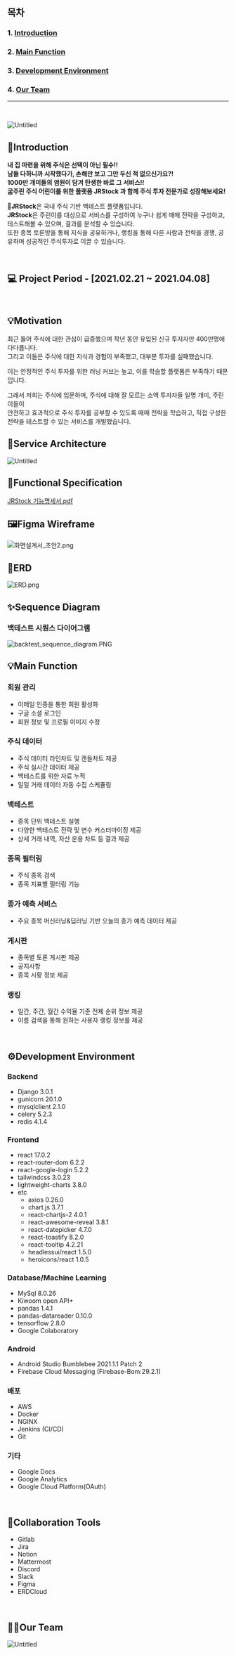 ## 목차

### 1. [Introduction](#introduction)

### 2. [Main Function](#main-function)

### 3. [Development Environment](#%EF%B8%8Fdevelopment-environment)

### 4. [Our Team](#our-team)

<!-- ### [👀Project Details (go to wiki)](https://lab.ssafy.com/s06-s-project/S06P21S001/-/wikis/%ED%94%84%EB%A1%9C%EC%A0%9D%ED%8A%B8-%EA%B8%B0%ED%9A%8D) -->

---

<br>

![Untitled](README_assets/Untitled.png)

## 💸**Introduction**

**내 집 마련을 위해 주식은 선택이 아닌 필수!!<br>
남들 다하니까 시작했다가, 손해만 보고 그만 두신 적 없으신가요?!<br>
1000만 개미들의 염원이 담겨 탄생한 바로 그 서비스!! <br>
굶주린 주식 어린이를 위한 플랫폼 JRStock 과 함께 주식 투자 전문가로 성장해보세요!**

🔹**JRStock**은 국내 주식 기반 백테스트 플랫폼입니다.<br> **JRStock**은 주린이를 대상으로 서비스를 구성하여 누구나 쉽게 매매 전략을 구성하고, 테스트해볼 수 있으며, 결과를 분석할 수 있습니다. <br>또한 종목 토론방을 통해 지식을 공유하거나, 랭킹을 통해 다른 사람과 전략을 경쟁, 공유하며 성공적인 주식투자로 이끌 수 있습니다.

<br>

## 💻 **Project Period - [2021.02.21 ~ 2021.04.08]**

<br>

## 💡**Motivation**

최근 들어 주식에 대한 관심이 급증했으며 작년 동안 유입된 신규 투자자만 400만명에 다다릅니다.<br>그리고 이들은 주식에 대한 지식과 경험이 부족했고, 대부분 투자를 실패했습니다.

이는 안정적인 주식 투자를 위한 러닝 커브는 높고, 이를 학습할 플랫폼은 부족하기 때문입니다.

그래서 저희는 주식에 입문하며, 주식에 대해 잘 모르는 소액 투자자들 일명 개미, 주린이들이 <br>안전하고 효과적으로 주식 투자를 공부할 수 있도록 매매 전략을 학습하고, 직접 구성한 전략을 테스트할 수 있는 서비스를 개발했습니다.

## 💫**Service Architecture**

![Untitled](README_assets/Untitled%201.png)

## 📜**Functional Specification**

[JRStock 기능명세서.pdf](README_assets/JRStock_%EA%B8%B0%EB%8A%A5%EB%AA%85%EC%84%B8%EC%84%9C.pdf)

## 🖼️**Figma Wireframe**

![화면설계서_초안2.png](README_assets/%ED%99%94%EB%A9%B4%EC%84%A4%EA%B3%84%EC%84%9C_%EC%B4%88%EC%95%882.png)

## 🔗**ERD**

![ERD.png](README_assets/JRStock_ERD.png)

## ✨**Sequence Diagram**

### 백테스트 시퀀스 다이어그램

![backtest_sequence_diagram.PNG](README_assets/backtest_sequence_diagram.PNG)

## 💡**Main Function**

### 회원 관리

- 이메일 인증을 통한 회원 활성화
- 구글 소셜 로그인
- 회원 정보 및 프로필 이미지 수정

### 주식 데이터

- 주식 데이터 라인차트 및 캔들차트 제공
- 주식 실시간 데이터 제공
- 백테스트를 위한 자료 누적
- 일일 거래 데이터 자동 수집 스케쥴링

### 백테스트

- 종목 단위 백테스트 실행
- 다양한 백테스트 전략 및 변수 커스터마이징 제공
- 상세 거래 내역, 자산 운용 차트 등 결과 제공

### 종목 필터링

- 주식 종목 검색
- 종목 지표별 필터링 기능

### 종가 예측 서비스

- 주요 종목 머신러닝&딥러닝 기반 오늘의 종가 예측 데이터 제공

### 게시판

- 종목별 토론 게시판 제공
- 공지사항
- 종목 시황 정보 제공

### 랭킹

- 일간, 주간, 월간 수익율 기준 전체 순위 정보 제공
- 이름 검색을 통해 원하는 사용자 랭킹 정보를 제공

<br>

## ⚙️**Development Environment**

### Backend

- Django 3.0.1
- gunicorn 20.1.0
- mysqlclient 2.1.0
- celery 5.2.3
- redis 4.1.4

### Frontend

- react 17.0.2
- react-router-dom 6.2.2
- react-google-login 5.2.2
- tailwindcss 3.0.23
- lightweight-charts 3.8.0
- etc
  - axios 0.26.0
  - chart.js 3.7.1
  - react-chartjs-2 4.0.1
  - react-awesome-reveal 3.8.1
  - react-datepicker 4.7.0
  - react-toastify 8.2.0
  - react-tooltip 4.2.21
  - headlessui/react 1.5.0
  - heroicons/react 1.0.5

### Database/Machine Learning

- MySql 8.0.26
- Kiwoom open API+
- pandas 1.4.1
- pandas-datareader 0.10.0
- tensorflow 2.8.0
- Google Colaboratory

### Android

- Android Studio Bumblebee 2021.1.1 Patch 2
- Firebase Cloud Messaging (Firebase-Bom:29.2.1)

### 배포

- AWS
- Docker
- NGINX
- Jenkins (CI/CD)
- Git

### 기타

- Google Docs
- Google Analytics
- Google Cloud Platform(OAuth)

<br>

## 🔨**Collaboration Tools**

- Gitlab
- Jira
- Notion
- Mattermost
- Discord
- Slack
- Figma
- ERDCloud

<br>

## 👨‍💻**Our Team**

![Untitled](README_assets/Untitled%203.png)
